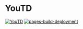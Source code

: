 # YouTD

[![YouTD](https://github.com/Praytic/youtd-godot/actions/workflows/github-actions-youtd.yml/badge.svg)](https://github.com/Praytic/youtd-godot/actions/workflows/github-actions-youtd.yml) [![pages-build-deployment](https://github.com/Praytic/youtd-godot/actions/workflows/pages/pages-build-deployment/badge.svg)](https://github.com/Praytic/youtd-godot/actions/workflows/pages/pages-build-deployment)

